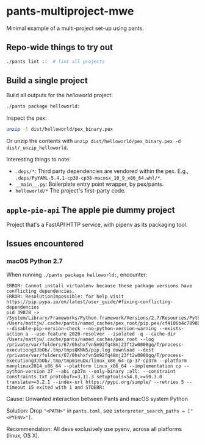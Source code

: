# pants-multiproject-mwe

Minimal example of a multi-project set-up using pants.

## Repo-wide things to try out


```bash
./pants lint ::  # lint all projects
```

## Build a single project

Build all outputs for the _helloworld_ project:

```bash
./pants package helloworld:
```

Inspect the pex:

```bash
unzip -l dist/helloworld/pex_binary.pex
```

Or unzip the contents with `unzip dist/helloworld/pex_binary.pex -d dist/_unzip_helloworld`.

Interesting things to note:

- `.deps/*`: Third party dependencies are vendored within the pex. E.g., `.deps/PyYAML-5.4.1-cp38-cp38-macosx_10_9_x86_64.whl/*`.
- `__main__.py`: Boilerplate entry point wrapper, by pex/pants.
- `helloworld/*` The project's first-party code.

## `apple-pie-api` The apple pie dummy project

Project that's a FastAPI HTTP service, with pipenv as its packaging tool.

## Issues encountered

### macOS Python 2.7

When running `./pants package helloworld:`, encounter:

```text
ERROR: Cannot install virtualenv because these package versions have conflicting dependencies.
ERROR: ResolutionImpossible: for help visit https://pip.pypa.io/en/latest/user_guide/#fixing-conflicting-dependencies
pid 39878 -> /System/Library/Frameworks/Python.framework/Versions/2.7/Resources/Python.app/Contents/MacOS/Python /Users/mattjw/.cache/pants/named_caches/pex_root/pip.pex/cf4106b4c7898b462f7c172dde686a9747103f1a --disable-pip-version-check --no-python-version-warning --exists-action a --use-feature 2020-resolver --isolated -q --cache-dir /Users/mattjw/.cache/pants/named_caches/pex_root --log /private/var/folders/67/0hshxfvn5m92fq48mj23ft2w0000gq/T/process-executiong3JbOb/.tmp/tmpsQKNN5/pip.log download --dest /private/var/folders/67/0hshxfvn5m92fq48mj23ft2w0000gq/T/process-executiong3JbOb/.tmp/tmpm1euDx/linux_x86_64-cp-37-cp37m --platform manylinux2014_x86_64 --platform linux_x86_64 --implementation cp --python-version 37 --abi cp37m --only-binary :all: --constraint constraints.txt protobuf>=3.11.3 setuptools<54.0,>=50.3.0 translate>=3.2.1 --index-url https://pypi.org/simple/ --retries 5 --timeout 15 exited with 1 and STDERR:
```

Cause: Unwanted interaction between Pants and macOS system Python

Solution: Drop `"<PATH>"` in `pants.toml`, see `interpreter_search_paths = ["<PYENV>"]`.

Recommendation: All devs exclusively use pyenv, across all platforms (linux, OS X).
